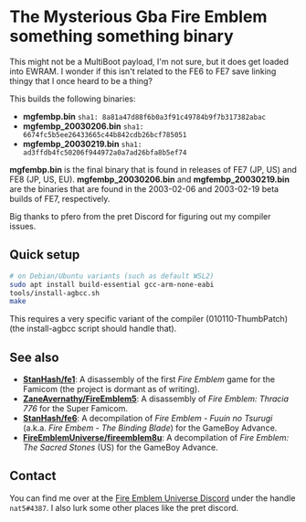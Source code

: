 # The Mysterious Gba Fire Emblem something something binary

This might not be a MultiBoot payload, I'm not sure, but it does get loaded into EWRAM. I wonder if this isn't related to the FE6 to FE7 save linking thingy that I once heard to be a thing?

This builds the following binaries:

- **mgfembp.bin** `sha1: 8a81a47d88f6b0a3f91c49784b9f7b317382abac`
- **mgfembp_20030206.bin** `sha1: 6674fc5b5ee26433665c44b842cdb26bcf785051`
- **mgfembp_20030219.bin** `sha1: ad3ffdb4fc50206f944972a0a7ad26bfa8b5ef74`

**mgfembp.bin** is the final binary that is found in releases of FE7 (JP, US) and FE8 (JP, US, EU). **mgfembp_20030206.bin** and **mgfembp_20030219.bin** are the binaries that are found in the 2003-02-06 and 2003-02-19 beta builds of FE7, respectively.

Big thanks to pfero from the pret Discord for figuring out my compiler issues.

## Quick setup

```bash
# on Debian/Ubuntu variants (such as default WSL2)
sudo apt install build-essential gcc-arm-none-eabi
tools/install-agbcc.sh
make
```

This requires a very specific variant of the compiler (010110-ThumbPatch) (the install-agbcc script should handle that).

## See also

- **[StanHash/fe1]**: A disassembly of the first _Fire Emblem_ game for the Famicom (the project is dormant as of writing).
- **[ZaneAvernathy/FireEmblem5]**: A disassembly of _Fire Emblem: Thracia 776_ for the Super Famicom.
- **[StanHash/fe6]**: A decompilation of _Fire Emblem - Fuuin no Tsurugi_ (a.k.a. _Fire Embem - The Binding Blade_) for the GameBoy Advance.
- **[FireEmblemUniverse/fireemblem8u]**: A decompilation of _Fire Emblem: The Sacred Stones_ (US) for the GameBoy Advance.

[StanHash/fe1]: https://github.com/StanHash/fe1
[ZaneAvernathy/FireEmblem5]: https://github.com/ZaneAvernathy/FireEmblem5
[StanHash/fe6]: https://github.com/StanHash/fe6
[FireEmblemUniverse/fireemblem8u]: https://github.com/FireEmblemUniverse/fireemblem8u

## Contact

You can find me over at the [Fire Emblem Universe Discord](https://feuniverse.us/t/feu-discord-server/1480?u=stanh) under the handle `nat5#4387`. I also lurk some other places like the pret discord.
